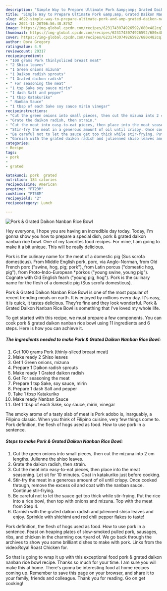 ```yaml
---
description: "Simple Way to Prepare Ultimate Pork &amp;amp; Grated Daikon Nanban Rice Bowl"
title: "Simple Way to Prepare Ultimate Pork &amp;amp; Grated Daikon Nanban Rice Bowl"
slug: 4622-simple-way-to-prepare-ultimate-pork-and-amp-grated-daikon-nanban-rice-bowl
date: 2021-11-20T06:56:48.875Z
image: https://img-global.cpcdn.com/recipes/6231743074926592/680x482cq70/pork-grated-daikon-nanban-rice-bowl-recipe-main-photo.jpg
thumbnail: https://img-global.cpcdn.com/recipes/6231743074926592/680x482cq70/pork-grated-daikon-nanban-rice-bowl-recipe-main-photo.jpg
cover: https://img-global.cpcdn.com/recipes/6231743074926592/680x482cq70/pork-grated-daikon-nanban-rice-bowl-recipe-main-photo.jpg
author: Dora Gregory
ratingvalue: 4.9
reviewcount: 29317
recipeingredient:
- "100 grams Pork thinlysliced breast meat"
- "2 Shiso leaves"
- "1 Green onions mizuna"
- "1 Daikon radish sprouts"
- "1 Grated daikon radish"
- " For seasoning the meat"
- "1 tsp Sake soy sauce mirin"
- "1 dash Salt and pepper"
- "1 tbsp Katakuriko"
- " Nanban Sauce"
- "1 tbsp of each Sake soy sauce mirin vinegar"
recipeinstructions:
- "Cut the green onions into small pieces, then cut the mizuna into 2 cm lengths. Julienne the shiso leaves."
- "Grate the daikon radish, then strain."
- "Cut the meat into easy-to-eat pieces, then place into the meat seasoning. Let sit for 10 minutes. Coat in katakuriko just before cooking."
- "Stir-fry the meat in a generous amount of oil until crispy. Once cooked through, remove the excess oil and coat with the nanban sauce. Continue stir-frying."
- "Be careful not to let the sauce get too thick while stir-frying. Put the rice into a rice bowl, then top with onions and mizuna. Top with the meat from Step 4."
- "Garnish with the grated daikon radish and julienned shiso leaves and enjoy. Sprinkle with shichimi and red chili pepper flakes to taste!"
categories:
- Recipe
tags:
- pork
- 
- grated

katakunci: pork  grated 
nutrition: 184 calories
recipecuisine: American
preptime: "PT23M"
cooktime: "PT58M"
recipeyield: "2"
recipecategory: Lunch

---
```



![Pork &amp; Grated Daikon Nanban Rice Bowl](https://img-global.cpcdn.com/recipes/6231743074926592/680x482cq70/pork-grated-daikon-nanban-rice-bowl-recipe-main-photo.jpg)

Hey everyone, I hope you are having an incredible day today. Today, I'm gonna show you how to prepare a special dish, pork &amp; grated daikon nanban rice bowl. One of my favorites food recipes. For mine, I am going to make it a bit unique. This will be really delicious.

Pork is the culinary name for the meat of a domestic pig (Sus scrofa domesticus). From Middle English pork, porc, via Anglo-Norman, from Old French porc (&#34;swine, hog, pig; pork&#34;), from Latin porcus (&#34;domestic hog, pig&#34;), from Proto-Indo-European *pórḱos (&#34;young swine, young pig&#34;). Cognate with Old English fearh (&#34;young pig, hog&#34;). Pork is the culinary name for the flesh of a domestic pig (Sus scrofa domesticus).

Pork &amp; Grated Daikon Nanban Rice Bowl is one of the most popular of recent trending meals on earth. It is enjoyed by millions every day. It's easy, it is quick, it tastes delicious. They're fine and they look wonderful. Pork &amp; Grated Daikon Nanban Rice Bowl is something that I've loved my whole life.


To get started with this recipe, we must prepare a few components. You can cook pork &amp; grated daikon nanban rice bowl using 11 ingredients and 6 steps. Here is how you can achieve it.

<!--inarticleads1-->

##### The ingredients needed to make Pork &amp; Grated Daikon Nanban Rice Bowl:

1. Get 100 grams Pork (thinly-sliced breast meat)
1. Make ready 2 Shiso leaves
1. Get 1 Green onions, mizuna
1. Prepare 1 Daikon radish sprouts
1. Make ready 1 Grated daikon radish
1. Get  For seasoning the meat
1. Prepare 1 tsp Sake, soy sauce, mirin
1. Prepare 1 dash Salt and pepper
1. Take 1 tbsp Katakuriko
1. Make ready  Nanban Sauce
1. Get 1 tbsp of each Sake, soy sauce, mirin, vinegar


The smoky aroma of a tasty slab of meat is Pork adobo is, inarguably, a Filipino classic. When you think of Filipino cuisine, very few things come to. Pork definition, the flesh of hogs used as food. How to use pork in a sentence. 

<!--inarticleads2-->

##### Steps to make Pork &amp; Grated Daikon Nanban Rice Bowl:

1. Cut the green onions into small pieces, then cut the mizuna into 2 cm lengths. Julienne the shiso leaves.
1. Grate the daikon radish, then strain.
1. Cut the meat into easy-to-eat pieces, then place into the meat seasoning. Let sit for 10 minutes. Coat in katakuriko just before cooking.
1. Stir-fry the meat in a generous amount of oil until crispy. Once cooked through, remove the excess oil and coat with the nanban sauce. Continue stir-frying.
1. Be careful not to let the sauce get too thick while stir-frying. Put the rice into a rice bowl, then top with onions and mizuna. Top with the meat from Step 4.
1. Garnish with the grated daikon radish and julienned shiso leaves and enjoy. Sprinkle with shichimi and red chili pepper flakes to taste!


Pork definition, the flesh of hogs used as food. How to use pork in a sentence. Feast on heaping plates of slow-smoked pulled pork, sausages, ribs, and chicken in the charming courtyard of. We go back through the archives to show you some brilliant dishes to make with pork. Links from the video:Royal Roast Chicken for. 

So that is going to wrap it up with this exceptional food pork &amp; grated daikon nanban rice bowl recipe. Thanks so much for your time. I am sure you will make this at home. There's gonna be interesting food at home recipes coming up. Remember to save this page on your browser, and share it to your family, friends and colleague. Thank you for reading. Go on get cooking!
